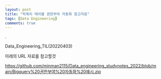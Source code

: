 ```yaml
---
layout: post
title: "빅쿼리 테이블 권한부여 자동화 참고자료"
tags: [Data Engineering]
comments: true
---
```


.

Data_Engineering_TIL(20220403)

아래의 URL 자료를 참고할것

https://github.com/minman2115/Data_engineering_studynotes_2022/blob/main/Bigquery%20권한부여%20자동화%20예시.zip